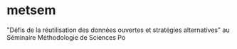 # metsem
"Défis de la réutilisation des données ouvertes et stratégies alternatives" au Séminaire Méthodologie de Sciences Po
